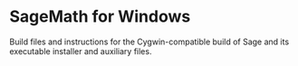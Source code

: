 SageMath for Windows
====================

Build files and instructions for the Cygwin-compatible build of Sage and
its executable installer and auxiliary files.
